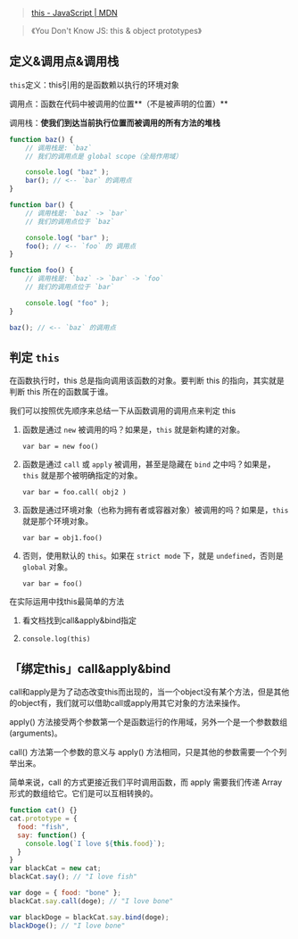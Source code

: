 > [this - JavaScript | MDN](https://developer.mozilla.org/zh-CN/docs/Web/JavaScript/Reference/Operators/this)

> 《You Don't Know JS: this & object prototypes》

## 定义&调用点&调用栈
`this`定义：this引用的是函数赖以执行的环境对象

调用点：函数在代码中被调用的位置**（不是被声明的位置）**

调用栈：**使我们到达当前执行位置而被调用的所有方法的堆栈**


```javascript
function baz() {
    // 调用栈是: `baz`
    // 我们的调用点是 global scope（全局作用域）

    console.log( "baz" );
    bar(); // <-- `bar` 的调用点
}

function bar() {
    // 调用栈是: `baz` -> `bar`
    // 我们的调用点位于 `baz`

    console.log( "bar" );
    foo(); // <-- `foo` 的 调用点
}

function foo() {
    // 调用栈是: `baz` -> `bar` -> `foo`
    // 我们的调用点位于 `bar`

    console.log( "foo" );
}

baz(); // <-- `baz` 的调用点
```

## 判定 `this`

在函数执行时，this 总是指向调用该函数的对象。要判断 this 的指向，其实就是判断 this 所在的函数属于谁。

我们可以按照优先顺序来总结一下从函数调用的调用点来判定 this

1. 函数是通过 `new` 被调用的吗？如果是，`this` 就是新构建的对象。

    `var bar = new foo()`

2. 函数是通过 `call` 或 `apply` 被调用，甚至是隐藏在 `bind`  之中吗？如果是，`this` 就是那个被明确指定的对象。

    `var bar = foo.call( obj2 )`

3. 函数是通过环境对象（也称为拥有者或容器对象）被调用的吗？如果是，`this` 就是那个环境对象。

    `var bar = obj1.foo()`

4. 否则，使用默认的 `this`。如果在 `strict mode` 下，就是 `undefined`，否则是 `global` 对象。

    `var bar = foo()`
    
    
在实际运用中找this最简单的方法

1. 看文档找到call&apply&bind指定

2. `console.log(this)`

## 「绑定this」call&apply&bind

call和apply是为了动态改变this而出现的，当一个object没有某个方法，但是其他的object有，我们就可以借助call或apply用其它对象的方法来操作。

apply() 方法接受两个参数第一个是函数运行的作用域，另外一个是一个参数数组(arguments)。

call() 方法第一个参数的意义与 apply() 方法相同，只是其他的参数需要一个个列举出来。

简单来说，call 的方式更接近我们平时调用函数，而 apply 需要我们传递 Array 形式的数组给它。它们是可以互相转换的。

```javascript
function cat() {}
cat.prototype = {
  food: "fish",
  say: function() {
    console.log(`I love ${this.food}`);
  }
}
var blackCat = new cat;
blackCat.say(); // "I love fish"

var doge = { food: "bone" };
blackCat.say.call(doge); // "I love bone"

var blackDoge = blackCat.say.bind(doge);
blackDoge(); // "I love bone"
```